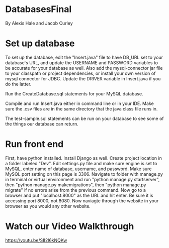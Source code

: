 # DatabasesFinal
By Alexis Hale and Jacob Curley

# Set up database 
To set up the database, edit the "Insert.java" file to have DB_URL set to your database's URL, and update the USERNAME and PASSWORD variables to be accurate for your database as well. Also add the mysql-connector jar file to your classpath or project dependencies, or install your own version of mysql connector for JDBC. Update the DRIVER variable in Insert.java if you do the latter.

Run the CreateDatabase.sql statements for your MySQL database. 

Compile and run Insert.java either in command line or in your IDE. Make sure the .csv files are in the same directory that the java class file runs in. 

The test-sample.sql statements can be run on your database to see some of the things our database can return.

# Run front end
First, have python installed. Install Django as well. Create project location in a folder labeled "Dev". Edit settings.py file and make sure engine is set to MySQL, enter name of database, username, and password. Make sure MySQL port setting on this page is 3306. Navigate to folder with manage.py in terminal or virtual environment and run "python manage.py startserver", then "python manage.py makemigrations", then "python manage.py migrate" if no errors arise from the previous command. Now go to a browser and put "localhost:8000" as the URL and hit enter. Be sure it is accessing port 8000, not 8080. Now naviagte through the website in your browser as you would any other website.

# Watch our Video Walkthrough
https://youtu.be/SII2l6kNQKw
